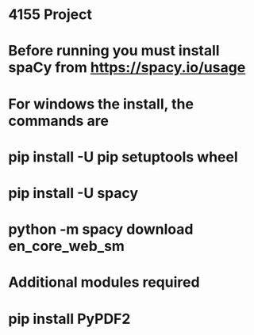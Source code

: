 # 4155 Project

# Before running you must install spaCy from https://spacy.io/usage
# For windows the install, the commands are
#     pip install -U pip setuptools wheel
#     pip install -U spacy
#     python -m spacy download en_core_web_sm

# Additional modules required
#     pip install PyPDF2